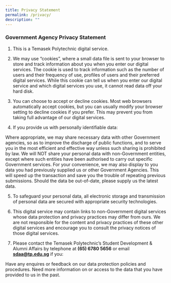 ```yaml
---
title: Privacy Statement
permalink: /privacy/
description: ""
---
```

### **Government Agency Privacy Statement**

1. This is a Temasek Polytechnic digital service.

2. We may use “cookies”, where a small data file is sent to your browser to store and track information about you when you enter our digital services. The cookie is used to track information such as the number of users and their frequency of use, profiles of users and their preferred digital services. While this cookie can tell us when you enter our digital service and which digital services you use, it cannot read data off your hard disk.

3. You can choose to accept or decline cookies. Most web browsers automatically accept cookies, but you can usually modify your browser setting to decline cookies if you prefer. This may prevent you from taking full advantage of our digital services.

4. If you provide us with personally identifiable data:

Where appropriate, we may share necessary data with other Government agencies, so as to improve the discharge of public functions, and to serve you in the most efficient and effective way unless such sharing is prohibited by law.
We will NOT share your personal data with non-Government entities, except where such entities have been authorised to carry out specific Government services.
For your convenience, we may also display to you data you had previously supplied us or other Government Agencies. This will speed up the transaction and save you the trouble of repeating previous submissions. Should the data be out-of-date, please supply us the latest data.&nbsp; 

5. To safeguard your personal data, all electronic storage and transmission of personal data are secured with appropriate security technologies.

6. This digital service may contain links to non-Government digital services whose data protection and privacy practices may differ from ours. We are not responsible for the content and privacy practices of these other digital services and encourage you to consult the privacy notices of those digital services.

7. Please contact the Temasek Polytechnic’s Student Development &amp; Alumni Affairs by telephone at **(65) 6780 5656** or email [**sdaa@tp.edu.sg**](mailto:sdaa@tp.edu.sg) if you:
        
Have any enquires or feedback on our data protection policies and procedures.
Need more information on or access to the data that you have provided to us in the past.